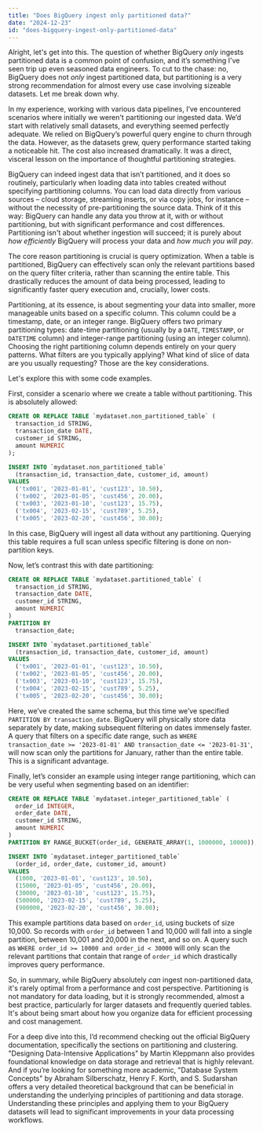 ```yaml
---
title: "Does BigQuery ingest only partitioned data?"
date: "2024-12-23"
id: "does-bigquery-ingest-only-partitioned-data"
---
```


Alright, let's get into this. The question of whether BigQuery *only* ingests partitioned data is a common point of confusion, and it’s something I've seen trip up even seasoned data engineers. To cut to the chase: no, BigQuery does not *only* ingest partitioned data, but partitioning is a very strong recommendation for almost every use case involving sizeable datasets. Let me break down why.

In my experience, working with various data pipelines, I’ve encountered scenarios where initially we weren't partitioning our ingested data. We’d start with relatively small datasets, and everything seemed perfectly adequate. We relied on BigQuery’s powerful query engine to churn through the data. However, as the datasets grew, query performance started taking a noticeable hit. The cost also increased dramatically. It was a direct, visceral lesson on the importance of thoughtful partitioning strategies.

BigQuery can indeed ingest data that isn’t partitioned, and it does so routinely, particularly when loading data into tables created without specifying partitioning columns. You can load data directly from various sources – cloud storage, streaming inserts, or via copy jobs, for instance – without the necessity of pre-partitioning the source data. Think of it this way: BigQuery can handle any data you throw at it, with or without partitioning, but with significant performance and cost differences. Partitioning isn't about whether ingestion will succeed; it is purely about *how efficiently* BigQuery will process your data and *how much you will pay*.

The core reason partitioning is crucial is query optimization. When a table is partitioned, BigQuery can effectively scan only the relevant partitions based on the query filter criteria, rather than scanning the entire table. This drastically reduces the amount of data being processed, leading to significantly faster query execution and, crucially, lower costs.

Partitioning, at its essence, is about segmenting your data into smaller, more manageable units based on a specific column. This column could be a timestamp, date, or an integer range. BigQuery offers two primary partitioning types: date-time partitioning (usually by a `DATE`, `TIMESTAMP`, or `DATETIME` column) and integer-range partitioning (using an integer column). Choosing the right partitioning column depends entirely on your query patterns. What filters are you typically applying? What kind of slice of data are you usually requesting? Those are the key considerations.

Let's explore this with some code examples.

First, consider a scenario where we create a table without partitioning. This is absolutely allowed:

```sql
CREATE OR REPLACE TABLE `mydataset.non_partitioned_table` (
  transaction_id STRING,
  transaction_date DATE,
  customer_id STRING,
  amount NUMERIC
);

INSERT INTO `mydataset.non_partitioned_table`
  (transaction_id, transaction_date, customer_id, amount)
VALUES
  ('tx001', '2023-01-01', 'cust123', 10.50),
  ('tx002', '2023-01-05', 'cust456', 20.00),
  ('tx003', '2023-01-10', 'cust123', 15.75),
  ('tx004', '2023-02-15', 'cust789', 5.25),
  ('tx005', '2023-02-20', 'cust456', 30.00);
```

In this case, BigQuery will ingest all data without any partitioning. Querying this table requires a full scan unless specific filtering is done on non-partition keys.

Now, let’s contrast this with date partitioning:

```sql
CREATE OR REPLACE TABLE `mydataset.partitioned_table` (
  transaction_id STRING,
  transaction_date DATE,
  customer_id STRING,
  amount NUMERIC
)
PARTITION BY
  transaction_date;

INSERT INTO `mydataset.partitioned_table`
  (transaction_id, transaction_date, customer_id, amount)
VALUES
  ('tx001', '2023-01-01', 'cust123', 10.50),
  ('tx002', '2023-01-05', 'cust456', 20.00),
  ('tx003', '2023-01-10', 'cust123', 15.75),
  ('tx004', '2023-02-15', 'cust789', 5.25),
  ('tx005', '2023-02-20', 'cust456', 30.00);
```

Here, we’ve created the same schema, but this time we’ve specified `PARTITION BY transaction_date`. BigQuery will physically store data separately by date, making subsequent filtering on dates immensely faster. A query that filters on a specific date range, such as `WHERE transaction_date >= '2023-01-01' AND transaction_date <= '2023-01-31'`, will now scan only the partitions for January, rather than the entire table. This is a significant advantage.

Finally, let’s consider an example using integer range partitioning, which can be very useful when segmenting based on an identifier:

```sql
CREATE OR REPLACE TABLE `mydataset.integer_partitioned_table` (
  order_id INTEGER,
  order_date DATE,
  customer_id STRING,
  amount NUMERIC
)
PARTITION BY RANGE_BUCKET(order_id, GENERATE_ARRAY(1, 1000000, 10000));

INSERT INTO `mydataset.integer_partitioned_table`
  (order_id, order_date, customer_id, amount)
VALUES
  (1000, '2023-01-01', 'cust123', 10.50),
  (15000, '2023-01-05', 'cust456', 20.00),
  (30000, '2023-01-10', 'cust123', 15.75),
  (500000, '2023-02-15', 'cust789', 5.25),
  (900000, '2023-02-20', 'cust456', 30.00);
```

This example partitions data based on `order_id`, using buckets of size 10,000. So records with `order_id` between 1 and 10,000 will fall into a single partition, between 10,001 and 20,000 in the next, and so on. A query such as `WHERE order_id >= 10000 and order_id < 30000` will only scan the relevant partitions that contain that range of `order_id` which drastically improves query performance.

So, in summary, while BigQuery absolutely *can* ingest non-partitioned data, it's rarely optimal from a performance and cost perspective. Partitioning is not mandatory for data loading, but it is strongly recommended, almost a best practice, particularly for larger datasets and frequently queried tables. It's about being smart about how you organize data for efficient processing and cost management.

For a deep dive into this, I’d recommend checking out the official BigQuery documentation, specifically the sections on partitioning and clustering. "Designing Data-Intensive Applications" by Martin Kleppmann also provides foundational knowledge on data storage and retrieval that is highly relevant. And if you’re looking for something more academic, "Database System Concepts" by Abraham Silberschatz, Henry F. Korth, and S. Sudarshan offers a very detailed theoretical background that can be beneficial in understanding the underlying principles of partitioning and data storage. Understanding these principles and applying them to your BigQuery datasets will lead to significant improvements in your data processing workflows.
